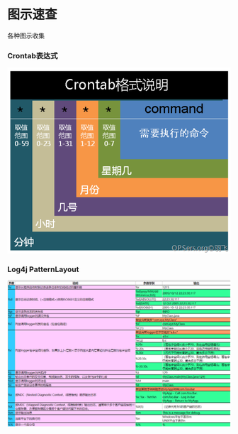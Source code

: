 # 图示速查

各种图示收集

### Crontab表达式

![crontab](./assets/crontab.png)

### Log4j PatternLayout

![log4j](./assets/log4j.png)

